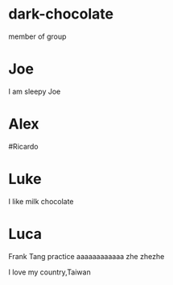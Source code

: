# dark-chocolate
member of group
# Joe  
I am sleepy Joe

# Alex 

#Ricardo 
# Luke 
I like milk chocolate
# Luca 

Frank Tang
practice 
aaaaaaaaaaaa zhe zhezhe 


I love my country,Taiwan
